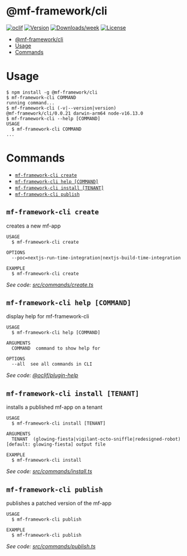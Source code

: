 # @mf-framework/cli

[![oclif](https://img.shields.io/badge/cli-oclif-brightgreen.svg)](https://oclif.io)
[![Version](https://img.shields.io/npm/v/@mf-framework/cli.svg)](https://npmjs.org/package/@mf-framework/cli)
[![Downloads/week](https://img.shields.io/npm/dw/@mf-framework/cli.svg)](https://npmjs.org/package/@mf-framework/cli)
[![License](https://img.shields.io/npm/l/@mf-framework/cli.svg)](https://github.com/marcelovicentegc/microfrontend-framework/blob/master/package.json)

<!-- toc -->
* [@mf-framework/cli](#mf-frameworkcli)
* [Usage](#usage)
* [Commands](#commands)
<!-- tocstop -->

# Usage

<!-- usage -->
```sh-session
$ npm install -g @mf-framework/cli
$ mf-framework-cli COMMAND
running command...
$ mf-framework-cli (-v|--version|version)
@mf-framework/cli/0.0.21 darwin-arm64 node-v16.13.0
$ mf-framework-cli --help [COMMAND]
USAGE
  $ mf-framework-cli COMMAND
...
```
<!-- usagestop -->

# Commands

<!-- commands -->
* [`mf-framework-cli create`](#mf-framework-cli-create)
* [`mf-framework-cli help [COMMAND]`](#mf-framework-cli-help-command)
* [`mf-framework-cli install [TENANT]`](#mf-framework-cli-install-tenant)
* [`mf-framework-cli publish`](#mf-framework-cli-publish)

## `mf-framework-cli create`

creates a new mf-app

```
USAGE
  $ mf-framework-cli create

OPTIONS
  --poc=nextjs-run-time-integration|nextjs-build-time-integration

EXAMPLE
  $ mf-framework-cli create
```

_See code: [src/commands/create.ts](https://github.com/marcelovicentegc/microfrontend-framework/blob/v0.0.21/src/commands/create.ts)_

## `mf-framework-cli help [COMMAND]`

display help for mf-framework-cli

```
USAGE
  $ mf-framework-cli help [COMMAND]

ARGUMENTS
  COMMAND  command to show help for

OPTIONS
  --all  see all commands in CLI
```

_See code: [@oclif/plugin-help](https://github.com/oclif/plugin-help/blob/v3.2.13/src/commands/help.ts)_

## `mf-framework-cli install [TENANT]`

installs a published mf-app on a tenant

```
USAGE
  $ mf-framework-cli install [TENANT]

ARGUMENTS
  TENANT  (glowing-fiesta|vigilant-octo-sniffle|redesigned-robot) [default: glowing-fiesta] output file

EXAMPLE
  $ mf-framework-cli install
```

_See code: [src/commands/install.ts](https://github.com/marcelovicentegc/microfrontend-framework/blob/v0.0.21/src/commands/install.ts)_

## `mf-framework-cli publish`

publishes a patched version of the mf-app

```
USAGE
  $ mf-framework-cli publish

EXAMPLE
  $ mf-framework-cli publish
```

_See code: [src/commands/publish.ts](https://github.com/marcelovicentegc/microfrontend-framework/blob/v0.0.21/src/commands/publish.ts)_
<!-- commandsstop -->
